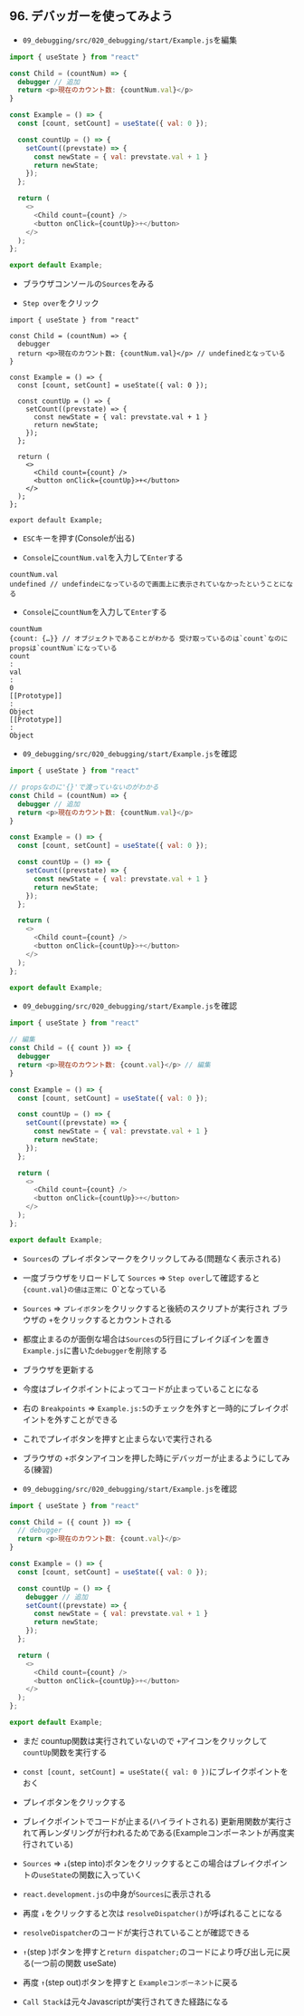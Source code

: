 ## 96. デバッガーを使ってみよう

+ `09_debugging/src/020_debugging/start/Example.js`を編集<br>

```js:Example.js
import { useState } from "react"

const Child = (countNum) => {
  debugger // 追加
  return <p>現在のカウント数: {countNum.val}</p>
}

const Example = () => {
  const [count, setCount] = useState({ val: 0 });

  const countUp = () => {
    setCount((prevstate) => {
      const newState = { val: prevstate.val + 1 }
      return newState;
    });
  };

  return (
    <>
      <Child count={count} />
      <button onClick={countUp}>+</button>
    </>
  );
};

export default Example;
```

+ ブラウザコンソールの`Sources`をみる<br>

+ `Step over`をクリック<br>

```
import { useState } from "react"

const Child = (countNum) => {
  debugger
  return <p>現在のカウント数: {countNum.val}</p> // undefinedとなっている
}

const Example = () => {
  const [count, setCount] = useState({ val: 0 });

  const countUp = () => {
    setCount((prevstate) => {
      const newState = { val: prevstate.val + 1 }
      return newState;
    });
  };

  return (
    <>
      <Child count={count} />
      <button onClick={countUp}>+</button>
    </>
  );
};

export default Example;
```

+ `ESC`キーを押す(Consoleが出る)<br>

+ `Console`に`countNum.val`を入力して`Enter`する<br>

```:consle
countNum.val
undefined // undefindeになっているので画面上に表示されていなかったということになる
```

+ `Console`に`countNum`を入力して`Enter`する<br>

```:console
countNum
{count: {…}} // オブジェクトであることがわかる 受け取っているのは`count`なのにpropsは`countNum`になっている
count
: 
val
: 
0
[[Prototype]]
: 
Object
[[Prototype]]
: 
Object
```

+ `09_debugging/src/020_debugging/start/Example.js`を確認<br>

```js:Example.js
import { useState } from "react"

// propsなのに'{}'で渡っていないのがわかる
const Child = (countNum) => {
  debugger // 追加
  return <p>現在のカウント数: {countNum.val}</p>
}

const Example = () => {
  const [count, setCount] = useState({ val: 0 });

  const countUp = () => {
    setCount((prevstate) => {
      const newState = { val: prevstate.val + 1 }
      return newState;
    });
  };

  return (
    <>
      <Child count={count} />
      <button onClick={countUp}>+</button>
    </>
  );
};

export default Example;
```

+ `09_debugging/src/020_debugging/start/Example.js`を確認<br>

```js:Example.js
import { useState } from "react"

// 編集
const Child = ({ count }) => {
  debugger
  return <p>現在のカウント数: {count.val}</p> // 編集
}

const Example = () => {
  const [count, setCount] = useState({ val: 0 });

  const countUp = () => {
    setCount((prevstate) => {
      const newState = { val: prevstate.val + 1 }
      return newState;
    });
  };

  return (
    <>
      <Child count={count} />
      <button onClick={countUp}>+</button>
    </>
  );
};

export default Example;
```

+ `Sources`の プレイボタンマークをクリックしてみる(問題なく表示される)<br>

+ 一度ブラウザをリロードして `Sources` => `Step over`して確認すると `{count.val}の値は正常に `0`となっている<br>

+ `Sources` => `プレイボタン`をクリックすると後続のスクリプトが実行され ブラウザの `+`をクリックするとカウントされる<br>

+ 都度止まるのが面倒な場合は`Sources`の5行目にブレイクぽインを置き `Example.js`に書いた`debugger`を削除する<br>

+ ブラウザを更新する<br>

+ 今度はブレイクポイントによってコードが止まっていることになる<br>

+ 右の `Breakpoints` => `Example.js:5`のチェックを外すと一時的にブレイクポイントを外すことができる<br>

+ これでプレイボタンを押すと止まらないで実行される<br>

+ ブラウザの `+`ボタンアイコンを押した時にデバッガーが止まるようにしてみる(練習)<br>

+ `09_debugging/src/020_debugging/start/Example.js`を確認<br>

```js:Example.js
import { useState } from "react"

const Child = ({ count }) => {
  // debugger
  return <p>現在のカウント数: {count.val}</p>
}

const Example = () => {
  const [count, setCount] = useState({ val: 0 });

  const countUp = () => {
    debugger // 追加
    setCount((prevstate) => {
      const newState = { val: prevstate.val + 1 }
      return newState;
    });
  };

  return (
    <>
      <Child count={count} />
      <button onClick={countUp}>+</button>
    </>
  );
};

export default Example;
```

+ まだ countup関数は実行されていないので `+`アイコンをクリックして `countUp`関数を実行する<br>

+ `const [count, setCount] = useState({ val: 0 })`にブレイクポイントをおく<br>

+ プレイボタンをクリックする<br>

+ ブレイクポイントでコードが止まる(ハイライトされる) 更新用関数が実行されて再レンダリングが行われるためである(Exampleコンポーネントが再度実行されている)<br>

+ `Sources` => `↓`(step into)ボタンをクリックするとこの場合はブレイクポイントの`useState`の関数に入っていく<br>

+ `react.development.js`の中身が`Sources`に表示される<br>

+ 再度 `↓`をクリックすると次は `resolveDispatcher()`が呼ばれることになる<br>

+ `resolveDispatcher`のコードが実行されていることが確認できる<br>

+ `↑`(step )ボタンを押すと`return dispatcher;`のコードにより呼び出し元に戻る(一つ前の関数 useSate)<br>

+ 再度 `↑`(step out)ボタンを押すと `Exampleコンポーネント`に戻る<br>

+ `Call Stack`は元々Javascriptが実行されてきた経路になる<br>
